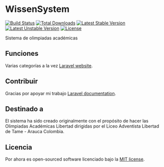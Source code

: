 # WissenSystem

[![Build Status](https://travis-ci.org/laravel/framework.svg)](https://travis-ci.org/laravel/framework)
[![Total Downloads](https://poser.pugx.org/laravel/framework/d/total.svg)](https://packagist.org/packages/laravel/framework)
[![Latest Stable Version](https://poser.pugx.org/laravel/framework/v/stable.svg)](https://packagist.org/packages/laravel/framework)
[![Latest Unstable Version](https://poser.pugx.org/laravel/framework/v/unstable.svg)](https://packagist.org/packages/laravel/framework)
[![License](https://poser.pugx.org/laravel/framework/license.svg)](https://packagist.org/packages/laravel/framework)

Sistema de olimpiadas académicas

## Funciones

Varias categorías a la vez [Laravel website](http://laravel.com/docs).

## Contribuir

Gracias por apoyar mi trabajo [Laravel documentation](http://laravel.com/docs/contributions).

## Destinado a

El sistema ha sido creado originalmente con el propósito de hacer las Olimpiadas Académicas Libertad dirigidas por el Liceo Adventista Libertad de Tame - Arauca Colombia.

## Licencia

Por ahora es open-sourced software licenciado bajo la [MIT license](http://opensource.org/licenses/MIT).
